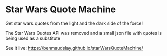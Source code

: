 # Star Wars Quote Machine

Get star wars quotes from the light and the dark side of the force!

The Star Wars Quotes API was removed and a small json file with quotes is being used as a substitute

See it live: https://benmaudslay.github.io/starWarsQuoteMachine/
